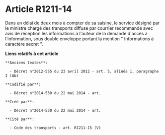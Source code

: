# Article R1211-14

Dans un délai de deux mois à compter de sa saisine, le service désigné par le ministre chargé des transports diffuse par
courrier recommandé avec avis de réception les informations à l'auteur de la demande d'accès à l'information, sous double
enveloppe portant la mention " Informations à caractère secret ".

**Liens relatifs à cet article**

	**Anciens textes**:

	  - Décret n°2012-555 du 23 avril 2012 - art. 5, alinéa 1, paragraphe I (Ab)

	**Codifié par**:

	  - Décret n°2014-530 du 22 mai 2014 - art.

	**Créé par**:

	  - Décret n°2014-530 du 22 mai 2014 - art.

	**Cité par**:

	  - Code des transports - art. R1211-15 (V)
